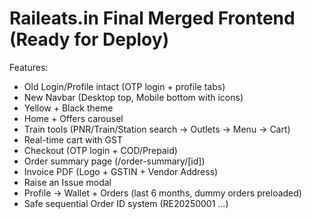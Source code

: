 # Raileats.in Final Merged Frontend (Ready for Deploy)

Features:
- Old Login/Profile intact (OTP login + profile tabs)
- New Navbar (Desktop top, Mobile bottom with icons)
- Yellow + Black theme
- Home + Offers carousel
- Train tools (PNR/Train/Station search → Outlets → Menu → Cart)
- Real-time cart with GST
- Checkout (OTP login + COD/Prepaid)
- Order summary page (/order-summary/[id])
- Invoice PDF (Logo + GSTIN + Vendor Address)
- Raise an Issue modal
- Profile → Wallet + Orders (last 6 months, dummy orders preloaded)
- Safe sequential Order ID system (RE20250001 …)

